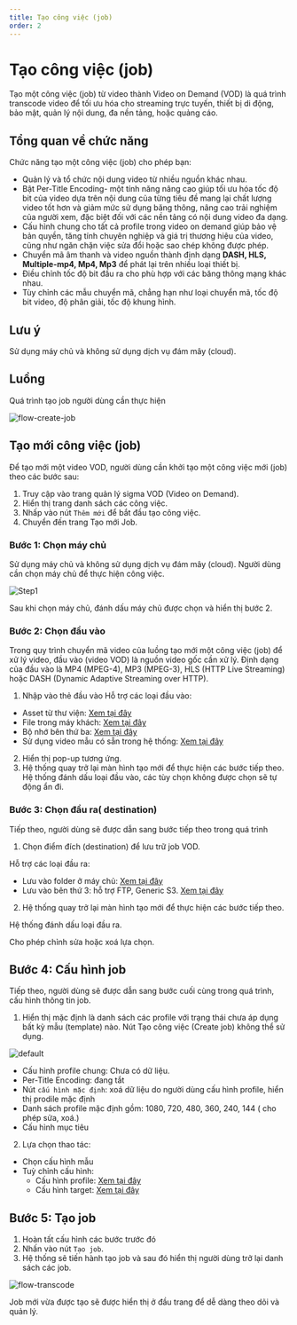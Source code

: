 ```yaml
---
title: Tạo công việc (job)
order: 2
---
```


# Tạo công việc (job)
Tạo một công việc (job) từ video thành Video on Demand (VOD) là quá trình transcode video để tối ưu hóa cho streaming trực tuyến, thiết bị di động, bảo mật, quản lý nội dung, đa nền tảng, hoặc quảng cáo. 
## Tổng quan về chức năng
Chức năng tạo một công việc (job) cho phép bạn: 
- Quản lý và tổ chức nội dung video từ nhiều nguồn khác nhau.
- Bật Per-Title Encoding- một tính năng nâng cao giúp tối ưu hóa tốc độ bit của video dựa trên nội dung của từng tiêu đề mang lại chất lượng video tốt hơn và giảm mức sử dụng băng thông, nâng cao trải nghiệm của người xem, đặc biệt đối với các nền tảng có nội dung video đa dạng. 
- Cấu hình chung cho tất cả profile trong video on demand giúp bảo vệ bản quyền, tăng tính chuyên nghiệp và giá trị thương hiệu của video, cũng như ngăn chặn việc sửa đổi hoặc sao chép không được phép.
- Chuyển mã âm thanh và video nguồn thành định dạng **DASH, HLS, Multiple-mp4, Mp4, Mp3** để phát lại trên nhiều loại thiết bị. 
- Điều chỉnh tốc độ bit đầu ra cho phù hợp với các băng thông mạng khác nhau.
- Tùy chỉnh các mẫu chuyển mã, chẳng hạn như loại chuyển mã, tốc độ bit video, độ phân giải, tốc độ khung hình. 

## Lưu ý
Sử dụng máy chủ và không sử dụng dịch vụ đám mây (cloud). 

## Luồng
Quá trình tạo job người dùng cần thực hiện

![flow-create-job](/images/media-vod/job-management/flow-create-job.png)

## Tạo mới công việc (job)
Để tạo mới một video VOD, người dùng cần khởi tạo một công việc mới (job) theo các bước sau:

1. Truy cập vào trang quản lý sigma VOD (Video on Demand).
2. Hiển thị trang danh sách các công việc.
3. Nhấp vào nút ``Thêm mới`` để bắt đầu tạo công việc.
4. Chuyển đến trang Tạo mới Job.

### Bước 1: Chọn máy chủ

Sử dụng máy chủ và không sử dụng dịch vụ đám mây (cloud). Người dùng cần chọn máy chủ để thực hiện công việc.

![Step1](/images/media-vod/job-management/create-step-1.png)

Sau khi chọn máy chủ, đánh dấu máy chủ được chọn và hiển thị bước 2.

### Bước 2: Chọn đầu vào
Trong quy trình chuyển mã video của luồng tạo mới một công việc (job) để xử lý video, đầu vào (video VOD) là nguồn video gốc cần xử lý. Định dạng của đầu vào là MP4 (MPEG-4), MP3 (MPEG-3), HLS (HTTP Live Streaming) hoặc DASH (Dynamic Adaptive Streaming over HTTP).
1. Nhập vào thẻ đầu vào 
Hỗ trợ các loại đầu vào:
- Asset từ thư viện: [Xem tại đây](./3-input/3.1-library.md)
- File trong máy khách: [Xem tại đây](./3-input/3.2-file-local.md)
- Bộ nhớ bên thứ ba: [Xem tại đây](./3-input/3.4-video-url.md)
- Sử dụng video mẫu có sẵn trong hệ thống: [Xem tại đây](./3-input/3.3-sample-video.md)
2. Hiển thị pop-up tương ứng.
3. Hệ thống quay trở lại màn hình tạo mới để thực hiện các bước tiếp theo. Hệ thống đánh dấu loại đầu vào, các tùy chọn không được chọn sẽ tự động ẩn đi.

### Bước 3: Chọn đầu ra( destination)
Tiếp theo, người dùng sẽ được dẫn sang bước tiếp theo trong quá trình
1. Chọn điểm đích (destination) để lưu trữ job VOD.

Hỗ trợ các loại đầu ra:
- Lưu vào folder ở máy chủ: [Xem tại đây](./4-destination/4.1-folder-storage.md)
- Lưu vào bên thứ 3: hỗ trợ FTP, Generic S3. [Xem tại đây](./4-destination/4.2-third-party-storage.md)

2. Hệ thống quay trở lại màn hình tạo mới để thực hiện các bước tiếp theo. 

Hệ thống đánh dấu loại đầu ra. 

Cho phép chỉnh sửa hoặc xoá lựa chọn.

## Bước 4: Cấu hình job
Tiếp theo, người dùng sẽ được dẫn sang bước cuối cùng trong quá trình, cấu hình thông tin job. 
1. Hiển thị mặc định là danh sách các profile với trạng thái chưa áp dụng bất kỳ mẫu (template) nào. Nút Tạo công việc (Create job) không thể sử dụng.

![default](/images/media-vod/job-management/config-default.png)

- Cấu hình profile chung: Chưa có dữ liệu.
- Per-Title Encoding: đang tắt
- Nút ``cấu hình mặc định``: xoá dữ liệu do người dùng cấu hình profile, hiển thị prodile mặc định
- Danh sách profile mặc định gồm: 1080, 720, 480, 360, 240, 144
( cho phép sửa, xoá.)
- Cấu hình mục tiêu

2. Lựa chọn thao tác:
- Chọn cấu hình mẫu
- Tuỳ chỉnh cấu hình:
    - Cấu hình profile: [Xem tại đây](./5-config-job/5.1-profile.md)
    - Cấu hình target: [Xem tại đây](./5-config-job/5.2-target-job.md)

## Bước 5: Tạo job
1. Hoàn tất cấu hình các bước trước đó
2. Nhấn vào nút ``Tạo job``.
3. Hệ thống sẽ tiến hành tạo job và sau đó hiển thị người dùng trở lại danh sách các job. 

![flow-transcode](/images/media-vod/job-management/flow-transcode.png)

Job mới vừa được tạo sẽ được hiển thị ở đầu trang để dễ dàng theo dõi và quản lý.